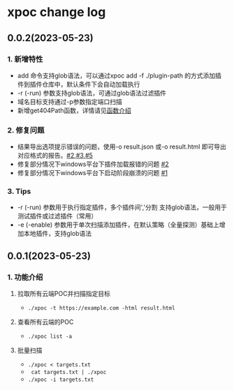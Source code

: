 # xpoc change log

## 0.0.2(2023-05-23)

### 1. 新增特性

- add 命令支持glob语法，可以通过xpoc add -f ./plugin-path 的方式添加插件到插件仓库中，默认条件下会自动加载执行
- -r (-run) 参数支持glob语法，可通过glob语法过滤插件
- 域名目标支持通过-p参数指定端口扫描
- 新增get404Path函数，详情请见[函数介绍](https://docs.xray.cool/#/guide/poc/example/http/get404path)

### 2. 修复问题

- 结果导出选项提示错误的问题，使用-o result.json 或-o result.html 即可导出对应格式的报告。[#2](https://github.com/chaitin/xpoc/issues/2),[#3](https://github.com/chaitin/xpoc/issues/3),[#5](https://github.com/chaitin/xpoc/issues/5)
- 修复部分情况下windows平台下插件加载报错的问题 [#2](https://github.com/chaitin/xpoc/issues/2)
- 修复部分情况下windows平台下启动阶段崩溃的问题 [#1](https://github.com/chaitin/xpoc/issues/1)

### 3. Tips

- -r  (-run) 参数用于执行指定插件，多个插件间','分割 支持glob语法，一般用于测试插件或过滤插件（常用）
- -e (-enable) 参数用于单次扫描添加插件，在默认策略（全量探测）基础上增加本地插件，支持glob语法

## 0.0.1(2023-05-23)

### 1. 功能介绍


1. 拉取所有云端POC并扫描指定目标

    - `./xpoc -t https://example.com -html result.html`

2. 查看所有云端的POC

    - `./xpoc list -a`

3. 批量扫描

    - `./xpoc < targets.txt`
    - ` cat targets.txt | ./xpoc`
    - `./xpoc -i targets.txt`
